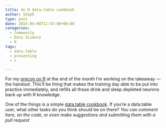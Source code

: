 ```yaml
---
title: An R data.table cookbook
author: Steph
type: post
date: 2015-04-08T11:47:08+00:00
categories:
  - Community
  - Data Science
  - R
tags:
  - data.table
  - presenting
  - r

---
```

For my <a href="http://sqlsatexeter.azurewebsites.net/?page_id=342" title="SQLSaturday Exeter pre-con Apr 24th - Steph Locke" target="_blank">precon on R</a> at the end of the month I&#8217;m working on the takeaway &#8212; the handout. This&#8217;ll be thing that makes the training day able to be put into practice immediately, and refills all those drink and sleep depleted neurons back up with R knowledge.

One of the things is a simple <a href="https://github.com/stephlocke/Rtraining/blob/master/inst/handouts/fundamentals/tablewrangling.Rmd" title="Data.table cookbook" target="_blank">data.table cookbook</a>. If you&#8217;re a data.table user, what other tasks do you think should be on there? _You can comment here, on the code, or even make suggestions and submitting them with a pull request_